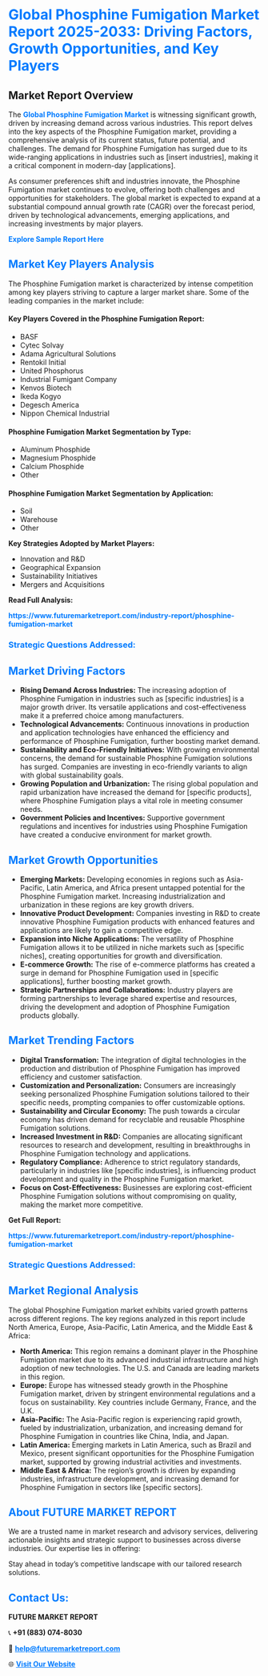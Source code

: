 <h1 style="color: #007BFF;">Global Phosphine Fumigation Market Report 2025-2033: Driving Factors, Growth Opportunities, and Key Players</h1>

<section id="overview">
<h2>Market Report Overview</h2>
<p>The <a href="https://www.futuremarketreport.com/industry-report/phosphine-fumigation-market" style="color: #007BFF; text-decoration: none;"><strong>Global Phosphine Fumigation Market</strong></a> is witnessing significant growth, driven by increasing demand across various industries. This report delves into the key aspects of the Phosphine Fumigation market, providing a comprehensive analysis of its current status, future potential, and challenges. The demand for Phosphine Fumigation has surged due to its wide-ranging applications in industries such as [insert industries], making it a critical component in modern-day [applications].</p>
<p>As consumer preferences shift and industries innovate, the Phosphine Fumigation market continues to evolve, offering both challenges and opportunities for stakeholders. The global market is expected to expand at a substantial compound annual growth rate (CAGR) over the forecast period, driven by technological advancements, emerging applications, and increasing investments by major players.</p>
</section>

<section id="overview">
<p><a href="https://www.futuremarketreport.com/request-sample/reportId=92757" style="color: #007BFF; text-decoration: none;"><strong>Explore Sample Report Here</strong></a></p>
</section>

<section id="key-players">
<h2 style="color: #007BFF;">Market Key Players Analysis</h2>
<p>The Phosphine Fumigation market is characterized by intense competition among key players striving to capture a larger market share. Some of the leading companies in the market include:</p>
<h4>Key Players Covered in the Phosphine Fumigation Report:</h4>
<ul><li>BASF</li><li>Cytec Solvay</li><li>Adama Agricultural Solutions</li><li>Rentokil Initial</li><li>United Phosphorus</li><li>Industrial Fumigant Company</li><li>Kenvos Biotech</li><li>Ikeda Kogyo</li><li>Degesch America</li><li>Nippon Chemical Industrial</li></ul>
<h4>Phosphine Fumigation Market Segmentation by Type:</h4>
<ul><li>Aluminum Phosphide</li><li>Magnesium Phosphide</li><li>Calcium Phosphide</li><li>Other</li></ul>

<h4>Phosphine Fumigation Market Segmentation by Application:</h4>
<ul><li>Soil</li><li>Warehouse</li><li>Other</li></ul>
<p><strong>Key Strategies Adopted by Market Players:</strong></p>
<ul>
<li>Innovation and R&D</li>
<li>Geographical Expansion</li>
<li>Sustainability Initiatives</li>
<li>Mergers and Acquisitions</li>
</ul>
</section>

<section>
<p><strong>Read Full Analysis: </strong></p><a href="https://www.futuremarketreport.com/industry-report/phosphine-fumigation-market" style="color: #007BFF; text-decoration: none;"><strong>https://www.futuremarketreport.com/industry-report/phosphine-fumigation-market</strong></a>
<h3 style="color: #007BFF;">Strategic Questions Addressed:</h3>
</section>

<section id="driving-factors">
<h2 style="color: #007BFF;">Market Driving Factors</h2>
<ul>
<li><strong>Rising Demand Across Industries:</strong> The increasing adoption of Phosphine Fumigation in industries such as [specific industries] is a major growth driver. Its versatile applications and cost-effectiveness make it a preferred choice among manufacturers.</li>
<li><strong>Technological Advancements:</strong> Continuous innovations in production and application technologies have enhanced the efficiency and performance of Phosphine Fumigation, further boosting market demand.</li>
<li><strong>Sustainability and Eco-Friendly Initiatives:</strong> With growing environmental concerns, the demand for sustainable Phosphine Fumigation solutions has surged. Companies are investing in eco-friendly variants to align with global sustainability goals.</li>
<li><strong>Growing Population and Urbanization:</strong> The rising global population and rapid urbanization have increased the demand for [specific products], where Phosphine Fumigation plays a vital role in meeting consumer needs.</li>
<li><strong>Government Policies and Incentives:</strong> Supportive government regulations and incentives for industries using Phosphine Fumigation have created a conducive environment for market growth.</li>
</ul>
</section>

<section id="growth-opportunities">
<h2 style="color: #007BFF;">Market Growth Opportunities</h2>
<ul>
<li><strong>Emerging Markets:</strong> Developing economies in regions such as Asia-Pacific, Latin America, and Africa present untapped potential for the Phosphine Fumigation market. Increasing industrialization and urbanization in these regions are key growth drivers.</li>
<li><strong>Innovative Product Development:</strong> Companies investing in R&D to create innovative Phosphine Fumigation products with enhanced features and applications are likely to gain a competitive edge.</li>
<li><strong>Expansion into Niche Applications:</strong> The versatility of Phosphine Fumigation allows it to be utilized in niche markets such as [specific niches], creating opportunities for growth and diversification.</li>
<li><strong>E-commerce Growth:</strong> The rise of e-commerce platforms has created a surge in demand for Phosphine Fumigation used in [specific applications], further boosting market growth.</li>
<li><strong>Strategic Partnerships and Collaborations:</strong> Industry players are forming partnerships to leverage shared expertise and resources, driving the development and adoption of Phosphine Fumigation products globally.</li>
</ul>
</section>

<section id="trending-factors">
<h2 style="color: #007BFF;">Market Trending Factors</h2>
<ul>
<li><strong>Digital Transformation:</strong> The integration of digital technologies in the production and distribution of Phosphine Fumigation has improved efficiency and customer satisfaction.</li>
<li><strong>Customization and Personalization:</strong> Consumers are increasingly seeking personalized Phosphine Fumigation solutions tailored to their specific needs, prompting companies to offer customizable options.</li>
<li><strong>Sustainability and Circular Economy:</strong> The push towards a circular economy has driven demand for recyclable and reusable Phosphine Fumigation solutions.</li>
<li><strong>Increased Investment in R&D:</strong> Companies are allocating significant resources to research and development, resulting in breakthroughs in Phosphine Fumigation technology and applications.</li>
<li><strong>Regulatory Compliance:</strong> Adherence to strict regulatory standards, particularly in industries like [specific industries], is influencing product development and quality in the Phosphine Fumigation market.</li>
<li><strong>Focus on Cost-Effectiveness:</strong> Businesses are exploring cost-efficient Phosphine Fumigation solutions without compromising on quality, making the market more competitive.</li>
</ul>
</section>

<section>
<p><strong>Get Full Report: </strong></p><a href="https://www.futuremarketreport.com/industry-report/phosphine-fumigation-market" style="color: #007BFF; text-decoration: none;"><strong>https://www.futuremarketreport.com/industry-report/phosphine-fumigation-market</strong></a>
<h3 style="color: #007BFF;">Strategic Questions Addressed:</h3>
</section>


<section id="regional-analysis">
<h2 style="color: #007BFF;">Market Regional Analysis</h2>
<p>The global Phosphine Fumigation market exhibits varied growth patterns across different regions. The key regions analyzed in this report include North America, Europe, Asia-Pacific, Latin America, and the Middle East & Africa:</p>
<ul>
<li><strong>North America:</strong> This region remains a dominant player in the Phosphine Fumigation market due to its advanced industrial infrastructure and high adoption of new technologies. The U.S. and Canada are leading markets in this region.</li>
<li><strong>Europe:</strong> Europe has witnessed steady growth in the Phosphine Fumigation market, driven by stringent environmental regulations and a focus on sustainability. Key countries include Germany, France, and the U.K.</li>
<li><strong>Asia-Pacific:</strong> The Asia-Pacific region is experiencing rapid growth, fueled by industrialization, urbanization, and increasing demand for Phosphine Fumigation in countries like China, India, and Japan.</li>
<li><strong>Latin America:</strong> Emerging markets in Latin America, such as Brazil and Mexico, present significant opportunities for the Phosphine Fumigation market, supported by growing industrial activities and investments.</li>
<li><strong>Middle East & Africa:</strong> The region’s growth is driven by expanding industries, infrastructure development, and increasing demand for Phosphine Fumigation in sectors like [specific sectors].</li>
</ul>
</section>

<footer>
<h2 style="color: #007BFF;">About FUTURE MARKET REPORT</h2>
<p>We are a trusted name in market research and advisory services, delivering actionable insights and strategic support to businesses across diverse industries. Our expertise lies in offering:</p>

<p>Stay ahead in today’s competitive landscape with our tailored research solutions.</p>

<h2 style="color: #007BFF;">Contact Us:</h2>
<p><strong>FUTURE MARKET REPORT</strong></p>
<p>📞 <strong>+91 (883) 074-8030</strong></p>
<p>📧 <strong><a href="mailto:help@futuremarketreport.com" style="color: #007BFF;">help@futuremarketreport.com</a></strong></p>
<p>🌐 <strong><a href="https://www.futuremarketreport.com/" style="color: #007BFF;">Visit Our Website</a></strong></p>
</footer>